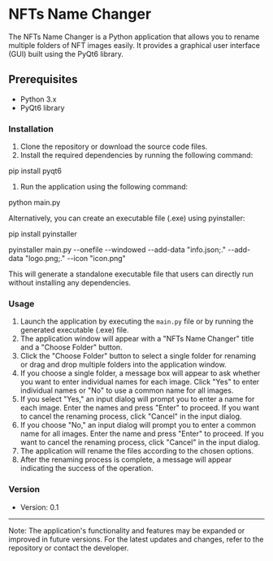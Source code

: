 # NFTs Name Changer

The NFTs Name Changer is a Python application that allows you to rename multiple folders of NFT images easily. It provides a graphical user interface (GUI) built using the PyQt6 library.

## Prerequisites

- Python 3.x
- PyQt6 library

### Installation

1. Clone the repository or download the source code files.
2. Install the required dependencies by running the following command:

pip install pyqt6

1. Run the application using the following command:

python main.py

Alternatively, you can create an executable file (.exe) using pyinstaller:

pip install pyinstaller

pyinstaller main.py --onefile --windowed --add-data "info.json;." --add-data "logo.png;." --icon "icon.png"

This will generate a standalone executable file that users can directly run without installing any dependencies.

### Usage

1. Launch the application by executing the `main.py` file or by running the generated executable (.exe) file.
2. The application window will appear with a "NFTs Name Changer" title and a "Choose Folder" button.
3. Click the "Choose Folder" button to select a single folder for renaming or drag and drop multiple folders into the application window.
4. If you choose a single folder, a message box will appear to ask whether you want to enter individual names for each image. Click "Yes" to enter individual names or "No" to use a common name for all images.
5. If you select "Yes," an input dialog will prompt you to enter a name for each image. Enter the names and press "Enter" to proceed. If you want to cancel the renaming process, click "Cancel" in the input dialog.
6. If you choose "No," an input dialog will prompt you to enter a common name for all images. Enter the name and press "Enter" to proceed. If you want to cancel the renaming process, click "Cancel" in the input dialog.
7. The application will rename the files according to the chosen options.
8. After the renaming process is complete, a message will appear indicating the success of the operation.

### Version

- Version: 0.1

---

Note: The application's functionality and features may be expanded or improved in future versions. For the latest updates and changes, refer to the repository or contact the developer.
